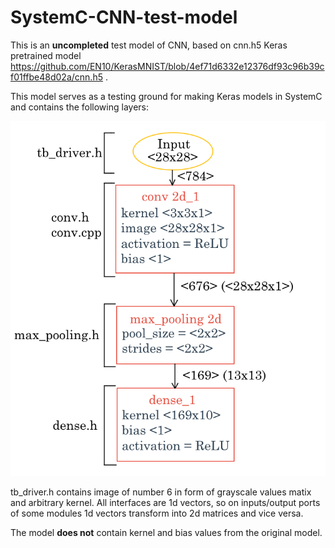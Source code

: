 # SystemC-CNN-test-model
This is an **uncompleted** test model of CNN, based on cnn.h5 Keras pretrained model https://github.com/EN10/KerasMNIST/blob/4ef71d6332e12376df93c96b39cf01ffbe48d02a/cnn.h5 .

This model serves as a testing ground for making Keras models in SystemC and contains the following layers:

![Alt Text](https://github.com/RayWright27/SystemC-CNN-test-model/blob/1e89d88ead66ca3799dc5a2010b4b3c024e8234c/model%20structure.png?raw=true)

tb_driver.h contains image of number 6 in form of grayscale values matix and arbitrary kernel.
All interfaces are 1d vectors, so on inputs/output ports of some modules 1d vectors transform into 2d matrices and vice versa.



The model **does not** contain kernel and bias values from the original model.
